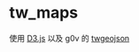 tw_maps
=======
使用 [D3.js](http://d3js.org/) 以及 g0v 的 [twgeojson](https://github.com/g0v/twgeojson)
